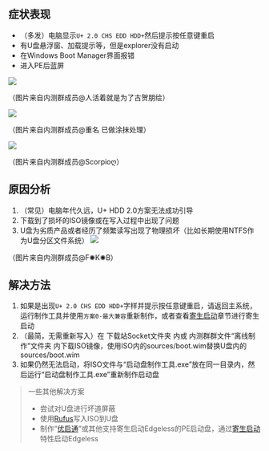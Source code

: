 ## 症状表现
* （多发）电脑显示`U+ 2.0 CHS EDD HDD+`然后提示按任意键重启
* 有U盘悬浮窗、加载提示等，但是explorer没有启动
* 在Windows Boot Manager界面报错
* 进入PE后蓝屏

![](https://gitee.com/cnotech/edgeless-wiki-vuepress/raw/master/docs/images/QQpic20200616130533.jpg)

（图片来自内测群成员@人活着就是为了古贺朋绘）


![](https://gitee.com/cnotech/edgeless-wiki-vuepress/raw/master/docs/images/QQpic20190531124822.jpg)

（图片来自内测群成员@重名 已做涂抹处理）


![](https://gitee.com/cnotech/edgeless-wiki-vuepress/raw/master/docs/images/QQpic20190531130507.jpg)

（图片来自内测群成员@Scorpioღ）

## 原因分析
1. （常见）电脑年代久远，U+ HDD 2.0方案无法成功引导
1. 下载到了损坏的ISO镜像或在写入过程中出现了问题
2. U盘为劣质产品或者经历了频繁读写出现了物理损坏（比如长期使用NTFS作为U盘分区文件系统）
![](https://gitee.com/cnotech/edgeless-wiki-vuepress/raw/master/docs/images/gos.png)

（图片来自内测群成员@F✺K✺B）

## 解决方法
1. 如果是出现`U+ 2.0 CHS EDD HDD+`字样并提示按任意键重启，请返回主系统，运行制作工具并使用`方案0-最大兼容`重新制作，或者查看[寄生启动](../playground/parasitism.md)章节进行寄生启动
2. （最简，无需重新写入）在 下载站Socket文件夹 内或 内测群群文件“离线制作”文件夹 内下载ISO镜像，使用ISO内的sources/boot.wim替换U盘内的sources/boot.wim
3. 如果仍然无法启动，将ISO文件与“启动盘制作工具.exe”放在同一目录内，然后运行“启动盘制作工具.exe”重新制作启动盘

> 一些其他解决方案
>  * 尝试对U盘进行坏道屏蔽
>  * 使用[Rufus](http://rufus.ie/)写入ISO到U盘
>  * 制作“[优启通](https://www.upe.net/)”或其他支持寄生启动Edgeless的PE启动盘，通过[寄生启动](../playground/parasitism.md)特性启动Edgeless